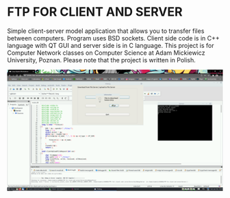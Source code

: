 # FTP FOR CLIENT AND SERVER

Simple client-server model application that allows you to transfer files between computers. Program uses BSD sockets. Client side code is in C++ language with QT GUI and server side is in C language. This project is for Computer Network classes on Computer Science at Adam Mickiewicz University, Poznan. Please note that the project is written in Polish.

![12345](https://github.com/WangHoHan/ftp-for-client-and-server/blob/main/ftp-for-client-and-server.png)
